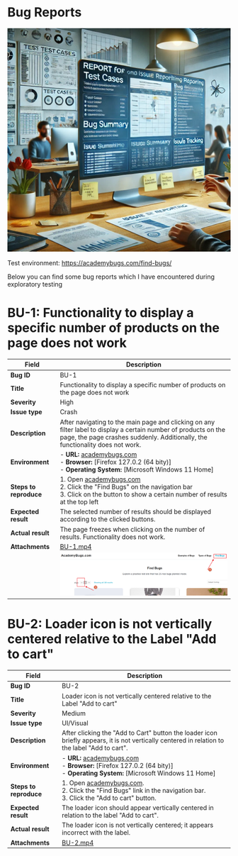 # Bug Reports 

![Bug Reports Page Image](images/bugreports/bugreports.jpg)


Test environment: https://academybugs.com/find-bugs/

Below you can find some bug reports which I have encountered during exploratory testing


# BU-1: Functionality to display a specific number of products on the page does not work

| Field                | Description                                                                                      |
|----------------------|--------------------------------------------------------------------------------------------------|
| **Bug ID**           | BU-1                                                                                             |
| **Title**            | Functionality to display a specific number of products on the page does not work                 |
| **Severity**         | High                                                                                             |
| **Issue type**       | Crash                                                                                            |
| **Description**      | After navigating to the main page and clicking on any filter label to display a certain number of products on the page, the page crashes suddenly. Additionally, the functionality does not work. |
| **Environment**      | - **URL:** [academybugs.com](http://academybugs.com) <br> - **Browser:** [Firefox 127.0.2 (64 bity)] <br> - **Operating System:** [Microsoft Windows 11 Home]|
| **Steps to reproduce** | 1. Open [academybugs.com](http://academybugs.com) <br> 2. Click the "Find Bugs" on the navigation bar <br> 3. Click on the button to show a certain number of results at the top left |
| **Expected result**  | The selected number of results should be displayed according to the clicked buttons.              |
| **Actual result**    | The page freezes when clicking on the number of results. Functionality does not work.             |
| **Attachments**      | [BU-1.mp4](images/bugreports/BU-1.mp4)                                                            |
|                      | ![BU-1.Screenshot](images/bugreports/BU-1.png)                                                    |

# BU-2:  Loader icon is not vertically centered relative to the Label "Add to cart"  

| Field                | Description                                                                                      |
|----------------------|--------------------------------------------------------------------------------------------------|
| **Bug ID**           | BU-2                                                                                             |
| **Title**            | Loader icon is not vertically centered relative to the Label "Add to cart"                       |
| **Severity**         | Medium                                                                                           |
| **Issue type**       | UI/Visual                                                                                       |
| **Description**      | After clicking the "Add to Cart" button the loader icon briefly appears, it is not vertically centered in relation to the label "Add to cart". |
| **Environment**      | - **URL:** [academybugs.com](http://academybugs.com) <br> - **Browser:** [Firefox 127.0.2 (64 bity)] <br> - **Operating System:** [Microsoft Windows 11 Home] |
| **Steps to reproduce** | 1. Open [academybugs.com](http://academybugs.com). <br> 2. Click the "Find Bugs" link in the navigation bar. <br> 3. Click the "Add to cart" button. |
| **Expected result**  | The loader icon should appear vertically centered in relation to the label "Add to cart".    |
| **Actual result**    | The loader icon is not vertically centered; it appears incorrect with the label.               |
| **Attachments**      |  [BU-2.mp4](images/bugreports/BU-2.mp4)     |

